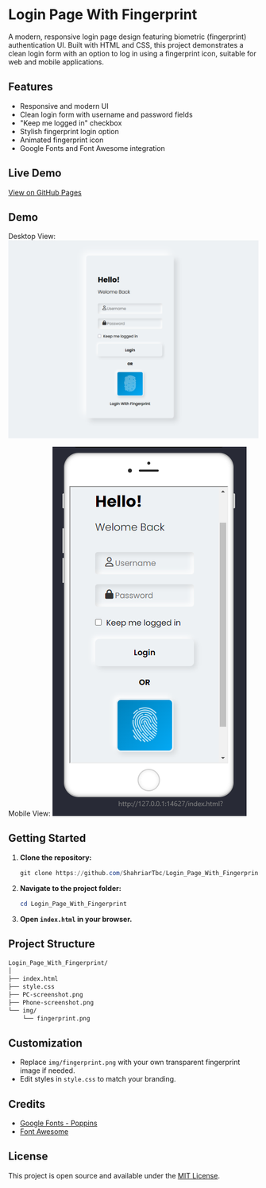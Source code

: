 # Login Page With Fingerprint

A modern, responsive login page design featuring biometric (fingerprint) authentication UI. Built with HTML and CSS, this project demonstrates a clean login form with an option to log in using a fingerprint icon, suitable for web and mobile applications.

## Features

- Responsive and modern UI
- Clean login form with username and password fields
- "Keep me logged in" checkbox
- Stylish fingerprint login option
- Animated fingerprint icon
- Google Fonts and Font Awesome integration

## Live Demo
[View on GitHub Pages](https://shahriartbc.github.io/Ai_Generated_Calculator/)



## Demo

Desktop View:
![Desktop Screenshot](PC-screenshot.png)

Mobile View:
![Mobile Screenshot](Phone-screenshot.png)

## Getting Started

1. **Clone the repository:**
   ```powershell
   git clone https://github.com/ShahriarTbc/Login_Page_With_Fingerprint.git
   ```
2. **Navigate to the project folder:**
   ```powershell
   cd Login_Page_With_Fingerprint
   ```
3. **Open `index.html` in your browser.**

## Project Structure

```
Login_Page_With_Fingerprint/
│
├── index.html
├── style.css
├── PC-screenshot.png
├── Phone-screenshot.png
└── img/
    └── fingerprint.png
```

## Customization

- Replace `img/fingerprint.png` with your own transparent fingerprint image if needed.
- Edit styles in `style.css` to match your branding.

## Credits

- [Google Fonts - Poppins](https://fonts.google.com/specimen/Poppins)
- [Font Awesome](https://fontawesome.com/)

## License

This project is open source and available under the [MIT License](LICENSE).
